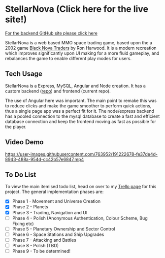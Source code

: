 # StellarNova (Click here for the live site!)

<a href="https://github.com/Bogomip/rednova-backend">For the backend GitHub site please click here</a>

StellarNova is a web based MMO space trading game, based upon the a 2002 game <a href="https://blacknova.net/">Black Nova Traders</a> by Ron Harwood. It is a modern recreation which improves significantly upon UI making for a more fluid gameplay, and rebalances the game to enable different play modes for users.

## Tech Usage

StellarNova is a Express, MySQL, Angular and Node creation. It has a custom backend (<a href="https://github.com/Bogomip/rednova-backend">repo</a>) and frontend (current repo).

The use of Angular here was important. The main point to remake this was to reduce clicks and make the game smoother to perform quick actions, thus a single page app was a perfect fit for it. The node/express backend has a pooled connection to the mysql database to create a fast and efficient database connection and keep the frontend moving as fast as possible for the player.

## Video Demo

https://user-images.githubusercontent.com/763952/191222678-fe37de4d-8943-488a-954d-cc42b57e6847.mp4

## To Do List

To view the main itemised todo list, head on over to my <a href="https://trello.com/b/ld1f6gOQ/rednova">Trello page</a> for this project. The general implementation phases are:

- [x] Phase 1 - Movement and Universe Creation
- [x] Phase 2 - Planets
- [x] Phase 3 - Trading, Navigation and UI
- [ ] Phase 4 - Polish (Anonymous Authentication, Colour Scheme, Bug Fixing etc) 
- [ ] Phase 5 - Planetary Ownership and Sector Control
- [ ] Phase 6 - Space Stations and Ship Upgrades
- [ ] Phase 7 - Attacking and Battles
- [ ] Phase 8 - Polish (TBD)
- [ ] Phase 9 - To be determined!
